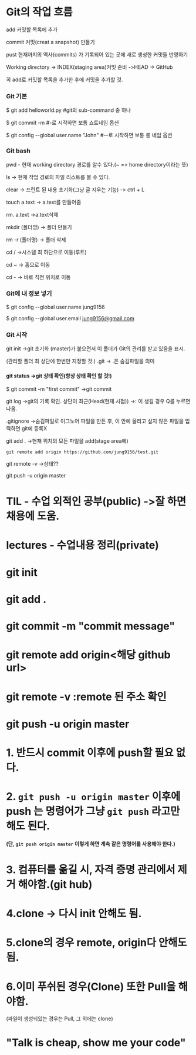 # Git의 작업 흐름

add 커밋할 목록에 추가

commit 커밋(creat a snapshot) 만들기

pust 현재까지의 역사(commits) 가 기록되어 있는 곳에 새로 생성한 커밋들 반영하기



Working directory -> INDEX(staging area)커밋 준비 ->HEAD -> GitHub



꼭 add로 커밋할 목록을 추가한 후에 커밋을 추가할 것.





### Git 기본

$ git add helloworld.py  #git의 sub-command 중 하나

$ git commit -m #-로 시작하면 보통 쇼트네임 옵션

$ git config --global user.name "John" #--로 시작하면 보통 롱 네임 옵션



### Git bash

pwd - 현재 working directory 경로를 알수 있다.(~ => home directory이라는 뜻)

ls		 ->  현재 작업 경로의 파일 리스트를 볼 수 있다.

clear 		-> 프린트 된 내용 초기화(그냥 글 지우는 기능) -> ctrl + L

touch a.text 		 -> a.text를 만들어줌

rm. a.text 				 ->a.text삭제

mkdir (폴더명)		   -> 폴더 만들기

rm -r (폴더명)		 -> 폴더 삭제

cd /		 ->시스템 최 하단으로 이동(루트)

cd ~ 		-> 홈으로 이동

cd -			-> 바로 직전 위치로 이동





### Git에 내 정보 넣기

$ git config  --global user.name jung9156

$ git config  --global user.email jung9156@gmail.com



### Git 시작

git init				 ->git 초기화  (master)가 붙으면서 이 폴더가 Git의 관리를 받고 있음을 표시.

(관리할 폴더 최 상단에 한번만 지정할 것.)			.git		-> .은 숨김파일을 의미

#### git status				->git 상태 확인(항상 상태 확인 할 것!)

$ git commit -m "first commit"					->git commit

git log			->git의 기록 확인. 상단이 최근(Head(현재 시점)) ->: 이 생길 경우 Q를 누르면 나옴.

.gitignore		->숨김파일로 이그노어 파일을 만든 후, 이 안에 올리고 싶지 않은 파일을 입력하면 git에 등록X

git add . 			->현재 위치의 모든 파일을 add(stage area에)

```
git remote add origin https://github.com/jung9156/test.git
```

git remote -v 					->상태??

git push -u origin master



# TIL - 수업 외적인 공부(public) ->잘 하면 채용에 도움.

# lectures - 수업내용 정리(private)



# git init

# git add .

# git commit -m "commit message"

# git remote add origin<해당 github url>

# git remote -v :remote 된 주소 확인

# git push -u origin master



# 1. 반드시 commit 이후에 push할 필요 없다.

# 2. `git push -u origin master` 이후에 push 는 명령어가 그냥 `git push` 라고만 해도 된다.

#### (단, `git push origin master` 이렇게 하면 계속 같은 명령어를 사용해야 한다.)

# 3. 컴퓨터를 옮길 시, 자격 증명 관리에서 제거 해야함.(git hub)

# 4.clone -> 다시 init 안해도 됨.

# 5.clone의 경우 remote, origin다 안해도 됨.

# 6.이미 푸쉬된 경우(Clone) 또한 Pull을 해야함.

(파일이 생성되있는 경우는 Pull, 그 외에는 clone)

# "Talk is cheap, show me your code"

